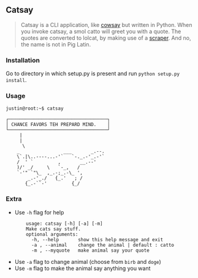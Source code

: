 ## Catsay
>Catsay is a CLI application, like [cowsay](https://github.com/schacon/cowsay) but written in Python.
When you invoke catsay, a smol catto will greet you with a quote. The quotes are converted to lolcat, by making use of a [scraper](https://gist.github.com/thisisjustinm/bfcc14f04ea1f55d15e0ef44be6f483f). And no, the name is not in Pig Latin.

### Installation
Go to directory in which setup.py is present and run ```python setup.py install```.

### Usage
```justin@root:~$ catsay```

```
┌────────────────────────────────────┐
│ CHANCE FAVORS TEH PREPARD MIND.    │
└────────────────────────────────────┘
     |
     |
      \
    _                ___       _.--.
    \`.|\..----...-'`   `-._.-'_.-'`
    /  ' `         ,       __.--'
    )/' _/     \   `-_,   /
    `-'" `"\_  ,_.-;_.-\_ ',
        _.-'_./   {_.'   ; /
       {_.-``-'         {_/
```

### Extra

* Use ```-h``` flag for help
    ```
        usage: catsay [-h] [-a] [-m]
        Make cats say stuff.
        optional arguments:
          -h, --help       show this help message and exit
          -a , --animal    change the animal | default : catto
          -m , --myquote   make animal say your quote
    ```
 * Use ```-a``` flag to change animal (choose from ```birb``` and ```doge```)
 * Use ```-m``` flag to make the animal say anything you want

